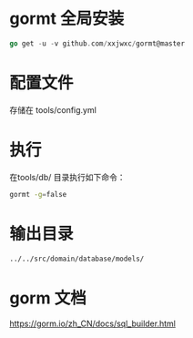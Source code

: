 # gormt 全局安装
```go
go get -u -v github.com/xxjwxc/gormt@master
```

# 配置文件
存储在 tools/config.yml

# 执行
在tools/db/ 目录执行如下命令：
```bash
gormt -g=false
```

# 输出目录
```bash
../../src/domain/database/models/
```

# gorm 文档
https://gorm.io/zh_CN/docs/sql_builder.html
